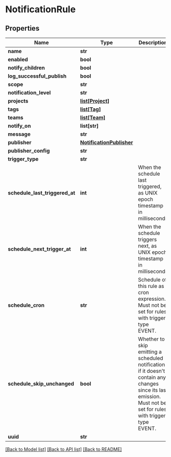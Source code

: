 # NotificationRule

## Properties
Name | Type | Description | Notes
------------ | ------------- | ------------- | -------------
**name** | **str** |  | 
**enabled** | **bool** |  | [optional] 
**notify_children** | **bool** |  | [optional] 
**log_successful_publish** | **bool** |  | [optional] 
**scope** | **str** |  | 
**notification_level** | **str** |  | [optional] 
**projects** | [**list[Project]**](Project.md) |  | [optional] 
**tags** | [**list[Tag]**](Tag.md) |  | [optional] 
**teams** | [**list[Team]**](Team.md) |  | [optional] 
**notify_on** | **list[str]** |  | [optional] 
**message** | **str** |  | [optional] 
**publisher** | [**NotificationPublisher**](NotificationPublisher.md) |  | [optional] 
**publisher_config** | **str** |  | [optional] 
**trigger_type** | **str** |  | 
**schedule_last_triggered_at** | **int** | When the schedule last triggered, as UNIX epoch timestamp in milliseconds | [optional] 
**schedule_next_trigger_at** | **int** | When the schedule triggers next, as UNIX epoch timestamp in milliseconds | [optional] 
**schedule_cron** | **str** | Schedule of this rule as cron expression. Must not be set for rules with trigger type EVENT. | [optional] 
**schedule_skip_unchanged** | **bool** | Whether to skip emitting a scheduled notification if it doesn&#x27;t contain any changes since its last emission. Must not be set for rules with trigger type EVENT. | [optional] 
**uuid** | **str** |  | 

[[Back to Model list]](../README.md#documentation-for-models) [[Back to API list]](../README.md#documentation-for-api-endpoints) [[Back to README]](../README.md)

